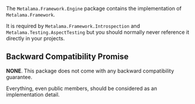 The `Metalama.Framework.Engine` package contains the implementation of `Metalama.Framework`. 

It is required by `Metalama.Framework.Introspection` and `Metalama.Testing.AspectTesting` but you should normally never reference it directly in your projects.

## Backward Compatibility Promise

**NONE**. This package does not come with any backward compatibility guarantee.

Everything, even public members, should be considered as an implementation detail.